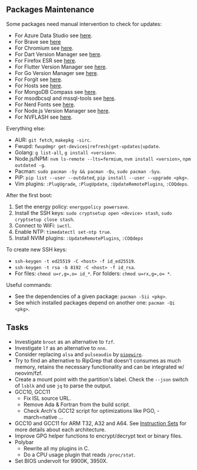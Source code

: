 ## Packages Maintenance

Some packages need manual intervention to check for updates:
- For Azure Data Studio see [here](https://github.com/microsoft/azuredatastudio/releases).
- For Brave see [here](https://github.com/brave/brave-browser/blob/master/CHANGELOG_DESKTOP.md)
- For Chromium see [here](https://chromiumdash.appspot.com/releases?platform=Linux).
- For Dart Version Manager see [here](https://github.com/cbracken/dvm/tags).
- For Firefox ESR see [here](https://www.mozilla.org/firefox/organizations/notes/).
- For Flutter Version Manager see [here](https://github.com/fluttertools/fvm/releases).
- For Go Version Manager see [here](https://github.com/stefanmaric/g).
- For Forgit see [here](https://github.com/wfxr/forgit).
- For Hosts see [here](https://github.com/stevenblack/hosts).
- For MongoDB Compass see [here](https://www.mongodb.com/try/download/compass).
- For msodbcsql and mssql-tools see [here](https://packages.microsoft.com/rhel/8/prod/).
- For Nerd Fonts see [here](https://github.com/ryanoasis/nerd-fonts/releases).
- For Node.js Version Manager see [here](https://github.com/nvm-sh/nvm/releases).
- For NVFLASH see [here](https://www.techpowerup.com/download/nvidia-nvflash/).

Everything else:
- AUR: `git fetch`, `makepkg -sirc`.
- Fwupd: `fwupdmgr get-devices|refresh|get-updates|update`.
- Golang: `g list-all`, `g install <version>`.
- Node.js/NPM: `nvm ls-remote --lts=fermium`, `nvm install <version>`, `npm outdated -g`.
- Pacman: `sudo pacman -Sy && pacman -Qu`, `sudo pacman -Syu`.
- PiP: `pip list --user --outdated`, `pip install --user --upgrade <pkg>`.
- Vim plugins: `:PlugUgrade`, `:PlugUpdate`, `:UpdateRemotePlugins`, `:COQdeps`.

After the first boot:
1. Set the energy policy: `energypolicy powersave`.
2. Install the SSH keys: `sudo cryptsetup open <device> stash`, `sudo cryptsetup close stash`.
3. Connect to WiFi: `iwctl`.
4. Enable NTP: `timedatectl set-ntp true`.
5. Install NVIM plugins: `:UpdateRemotePlugins`, `:COQdeps`

To create new SSH keys:
- `ssh-keygen -t ed25519 -C <host> -f id_ed25519`.
- `ssh-keygen -t rsa -b 8192 -C <host> -f id_rsa`.
- For files: `chmod u=r,g=,o= id_*`. For folders: `chmod u=rx,g=,o= *`.

Useful commands:
- See the dependencies of a given package: `pacman -Sii <pkg>`.
- See which installed packages depend on another one: `pacman -Qi <pkg>`.

## Tasks
- Investigate `broot` as an alternative to `fzf`.
- Investigate `lf` as an alternative to `nnn`.
- Consider replacing `alsa` and `pulseaudio` by [`pipewire`](https://wiki.archlinux.org/title/PipeWire).
- Try to find an alternative to RipGrep that doesn't consumes as much memory,
  retains the necessary functionality and can be integrated w/ neovim/fzf.
- Create a mount point with the partition's label. Check the `--json`
  switch of `lsblk` and use `jq` to parse the output.
- GCC10, GCC11
  * Fix ISL source URL.
  * Remove Ada & Fortran from the build script.
  * Check Arch's GCC12 script for optimizations like PGO, -march=native ...
- GCC10 and GCC11 for ARM T32, A32 and A64. See
  [Instruction Sets](https://developer.arm.com/architectures/instruction-sets)
  for more details about each architecture.
- Improve GPG helper functions to encrypt/decrypt text or binary files.
- Polybar
  * Rewrite all my plugins in C.
  * Do a CPU usage plugin that reads `/proc/stat`.
- Set BIOS undervolt for 9900K, 3950X.

